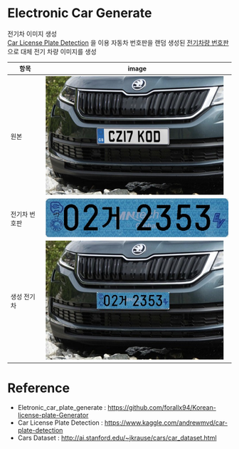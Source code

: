 # Electronic Car Generate

전기차 이미지 생성  
[Car License Plate Detection](https://www.kaggle.com/andrewmvd/car-plate-detection) 을 이용 자동차 번호판을 랜덤 생성된 [전기차량 번호판](https://github.com/forallx94/Korean-license-plate-Generator)으로 대체 전기 차량 이미지를 생성

|항목|image|
|-----|-----|
|원본|![원본](images/Cars74.png)|
|전기차 번호판|![전기 차량 번호판](generate/Z02rj2353.jpg)|
|생성 전기차|![전기차량](Electronic_car/Z02rj2353.jpg)|


# Reference
* Eletronic_car_plate_generate : https://github.com/forallx94/Korean-license-plate-Generator
* Car License Plate Detection : https://www.kaggle.com/andrewmvd/car-plate-detection
* Cars Dataset : http://ai.stanford.edu/~jkrause/cars/car_dataset.html